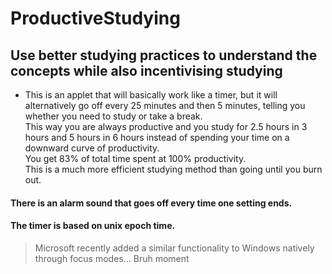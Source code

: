 # ProductiveStudying
 ## Use better studying practices to understand the concepts while also incentivising studying

 - This is an applet that will basically work like a timer, but it will alternatively go off every 25 minutes and then 5 minutes, telling you whether you need to study or take a break. <br>
 This way you are always productive and you study for 2.5 hours in 3 hours and 5 hours in 6 hours instead of spending your time on a downward curve of productivity. <br>
 You get 83% of total time spent at 100% productivity. <br>
 This is a much more efficient studying method than going until you burn out. <br>
 
 #### There is an alarm sound that goes off every time one setting ends.
 #### The timer is based on unix epoch time.

> Microsoft recently added a similar functionality to Windows natively through focus modes... Bruh moment
